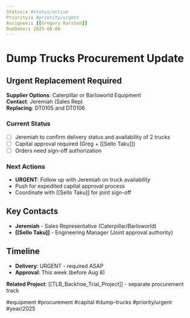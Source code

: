 ```yaml
---
Status:: #status/active
Priority:: #priority/urgent
Assignee:: [[Gregory Karsten]]
DueDate:: 2025-08-08
---
```


# Dump Trucks Procurement Update

## Urgent Replacement Required
**Supplier Options**: Caterpillar or Barloworld Equipment  
**Contact**: Jeremiah (Sales Rep)  
**Replacing**: DT0105 and DT0106  

### Current Status
- [ ] Jeremiah to confirm delivery status and availability of 2 trucks
- [ ] Capital approval required (Greg + [[Sello Taku]])
- [ ] Orders need sign-off authorization

### Next Actions
- **URGENT**: Follow up with Jeremiah on truck availability
- Push for expedited capital approval process
- Coordinate with [[Sello Taku]] for joint sign-off

## Key Contacts
- **Jeremiah** - Sales Representative (Caterpillar/Barloworld)
- **[[Sello Taku]]** - Engineering Manager (Joint approval authority)

## Timeline
- **Delivery**: URGENT - required ASAP
- **Approval**: This week (before Aug 8)

**Related Project**: [[TLB_Backhoe_Trial_Project]] - separate procurement track

#equipment #procurement #capital #dump-trucks #priority/urgent #year/2025